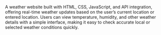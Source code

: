 A weather website built with HTML, CSS, JavaScript, and API integration, offering real-time weather updates based on the user’s current location or entered location. Users can view temperature, humidity, and other weather details with a simple interface, making it easy to check accurate local or selected weather conditions quickly.
